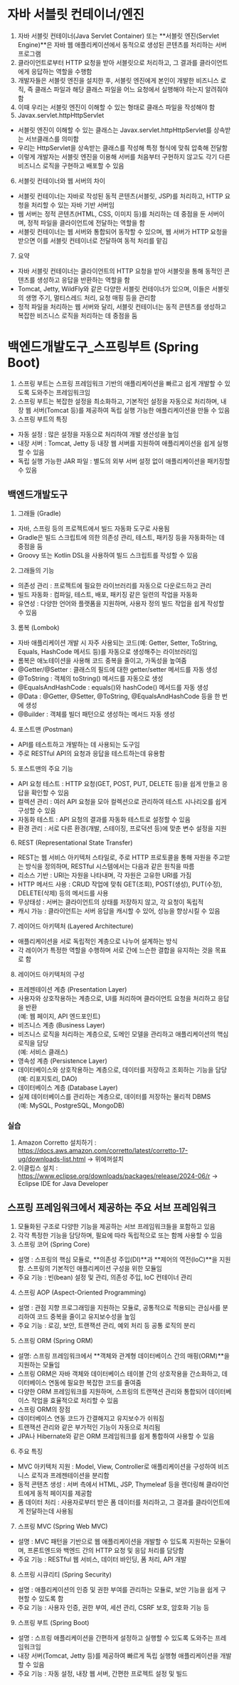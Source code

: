 # 자바 서블릿 컨테이너/엔진

1. 자바 서블릿 컨테이너(Java Servlet Container) 또는 **서블릿 엔진(Servlet Engine)**은 자바 웹 애플리케이션에서 동적으로 생성된 콘텐츠를 처리하는 서버 프로그램
2. 클라이언트로부터 HTTP 요청을 받아 서블릿으로 처리하고, 그 결과를 클라이언트에게 응답하는 역할을 수행함
3. 개발자들은 서블릿 엔진을 설치한 후, 서블릿 엔진에게 본인이 개발한 비즈니스 로직, 즉 클래스 파일과 해당 클래스 파일을 어느 요청에서 실행해야 하는지 알려줘야 함
4. 이때 우리는 서블릿 엔진이 이해할 수 있는 형태로 클래스 파일을 작성해야 함
5. Javax.servlet.httpHttpServlet
  - 서블릿 엔진이 이해할 수 있는 클래스는 Javax.servlet.httpHttpServlet를 상속받는 서브클래스를 의미함
  - 우리는 HttpServlet을 상속받는 클래스를 작성해 특정 형식에 맞춰 압축해 전달함
  - 이렇게 개발자는 서블릿 엔진을 이용해 서버를 처음부터 구현하지 않고도 각기 다른 비즈니스 로직을 구현하고 배포할 수 있음
6. 서블릿 컨테이너와 웹 서버의 차이
  - 서블릿 컨테이너는 자바로 작성된 동적 콘텐츠(서블릿, JSP)를 처리하고, HTTP 요청을 처리할 수 있는 자바 기반 서버임
  - 웹 서버는 정적 콘텐츠(HTML, CSS, 이미지 등)를 처리하는 데 중점을 둔 서버이며, 정적 파일을 클라이언트에 전달하는 역할을 함
  - 서블릿 컨테이너는 웹 서버와 통합되어 동작할 수 있으며, 웹 서버가 HTTP 요청을 받으면 이를 서블릿 컨테이너로 전달하여 동적 처리를 맡김
7. 요약
  - 자바 서블릿 컨테이너는 클라이언트의 HTTP 요청을 받아 서블릿을 통해 동적인 콘텐츠를 생성하고 
   응답을 반환하는 역할을 함
  - Tomcat, Jetty, WildFly와 같은 다양한 서블릿 컨테이너가 있으며, 이들은 서블릿의 생명 주기, 멀티스레드 처리, 요청 매핑 등을 관리함
  - 정적 파일을 처리하는 웹 서버와 달리, 서블릿 컨테이너는 동적 콘텐츠를 생성하고 복잡한 비즈니스 로직을 처리하는 데 중점을 둠


# 백엔드개발도구_스프링부트 (Spring Boot)

1. 스프링 부트는 스프링 프레임워크 기반의 애플리케이션을 빠르고 쉽게 개발할 수 있도록 도와주는 프레임워크임
2. 스프링 부트는 복잡한 설정을 최소화하고, 기본적인 설정을 자동으로 처리하며, 내장 웹 서버(Tomcat 등)를 제공하여 독립 실행 가능한 애플리케이션을 만들 수 있음
3. 스프링 부트의 특징
  - 자동 설정 : 많은 설정을 자동으로 처리하여 개발 생산성을 높임
  - 내장 서버 : Tomcat, Jetty 등 내장 웹 서버를 지원하여 애플리케이션을 쉽게 실행할 수 있음
  - 독립 실행 가능한 JAR 파일 : 별도의 외부 서버 설정 없이 애플리케이션을 패키징할 수 있음

## 백엔드개발도구

1. 그래들 (Gradle)
  - 자바, 스프링 등의 프로젝트에서 빌드 자동화 도구로 사용됨
  - Gradle은 빌드 스크립트에 의한 의존성 관리, 테스트, 패키징 등을 자동화하는 데 중점을 둠
  - Groovy 또는 Kotlin DSL을 사용하여 빌드 스크립트를 작성할 수 있음
2. 그래들의 기능
  - 의존성 관리 : 프로젝트에 필요한 라이브러리를 자동으로 다운로드하고 관리
  - 빌드 자동화 : 컴파일, 테스트, 배포, 패키징 같은 일련의 작업을 자동화
  - 유연성 : 다양한 언어와 플랫폼을 지원하며, 사용자 정의 빌드 작업을 쉽게 작성할 수 있음
3. 롬복 (Lombok)
  - 자바 애플리케이션 개발 시 자주 사용되는 코드(예: Getter, Setter, ToString, Equals, HashCode 메서드 등)를 자동으로 생성해주는 라이브러리임
  - 롬복은 애노테이션을 사용해 코드 중복을 줄이고, 가독성을 높여줌
  - @Getter/@Setter : 클래스의 필드에 대한 getter/setter 메서드를 자동 생성
  - @ToString : 객체의 toString() 메서드를 자동으로 생성
  - @EqualsAndHashCode : equals()와 hashCode() 메서드를 자동 생성
  - @Data : @Getter, @Setter, @ToString, @EqualsAndHashCode 등을 한 번에 생성
  - @Builder : 객체를 빌더 패턴으로 생성하는 메서드 자동 생성
4. 포스트맨 (Postman)
  - API를 테스트하고 개발하는 데 사용되는 도구임
  - 주로 RESTful API의 요청과 응답을 테스트하는데 유용함
5. 포스트맨의 주요 기능
  - API 요청 테스트 : HTTP 요청(GET, POST, PUT, DELETE 등)을 쉽게 만들고 응답을 확인할 수 있음
  - 컬렉션 관리 : 여러 API 요청을 모아 컬렉션으로 관리하여 테스트 시나리오를 쉽게 구성할 수 있음
  - 자동화 테스트 : API 요청의 결과를 자동화 테스트로 설정할 수 있음
  - 환경 관리 : 서로 다른 환경(개발, 스테이징, 프로덕션 등)에 맞춘 변수 설정을 지원
6. REST (Representational State Transfer)
  - REST는 웹 서비스 아키텍처 스타일로, 주로 HTTP 프로토콜을 통해 자원을 주고받는 방식을 정의하며,  RESTful 시스템에서는 다음과 같은 원칙을 따름
  - 리소스 기반 : URI는 자원을 나타내며, 각 자원은 고유한 URI를 가짐
  - HTTP 메서드 사용 : CRUD 작업에 맞춰 GET(조회), POST(생성), PUT(수정), DELETE(삭제) 등의 메서드를 사용
  - 무상태성 : 서버는 클라이언트의 상태를 저장하지 않고, 각 요청이 독립적
  - 캐시 가능 : 클라이언트는 서버 응답을 캐시할 수 있어, 성능을 향상시킬 수 있음
7. 레이어드 아키텍처 (Layered Architecture)
  - 애플리케이션을 서로 독립적인 계층으로 나누어 설계하는 방식
  - 각 레이어가 특정한 역할을 수행하며 서로 간에 느슨한 결합을 유지하는 것을 목표로 함
8. 레이어드 아키텍처의 구성
  - 프레젠테이션 계층 (Presentation Layer)
  - 사용자와 상호작용하는 계층으로, UI를 처리하며 클라이언트 요청을 처리하고 응답을 반환
  <br>(예: 웹 페이지, API 엔드포인트)
  - 비즈니스 계층 (Business Layer)
  - 비즈니스 로직을 처리하는 계층으로, 도메인 모델을 관리하고 애플리케이션의 핵심 로직을 담당
  <br>(예: 서비스 클래스)
  - 영속성 계층 (Persistence Layer)
  - 데이터베이스와 상호작용하는 계층으로, 데이터를 저장하고 조회하는 기능을 담당
  <br>(예: 리포지토리, DAO)
  - 데이터베이스 계층 (Database Layer)
  - 실제 데이터베이스를 관리하는 계층으로, 데이터를 저장하는 물리적 DBMS
  <br>(예: MySQL, PostgreSQL, MongoDB)

### 실습

1. Amazon Corretto 설치하기 : https://docs.aws.amazon.com/corretto/latest/corretto-17-ug/downloads-list.html -> 위에꺼설치
2. 이클립스 설치 : https://www.eclipse.org/downloads/packages/release/2024-06/r -> Eclipse IDE for Java Developer

## 스프링 프레임워크에서 제공하는 주요 서브 프레임워크

1. 모듈화된 구조로 다양한 기능을 제공하는 서브 프레임워크들을 포함하고 있음
2. 각각 특정한 기능을 담당하며, 필요에 따라 독립적으로 또는 함께 사용할 수 있음
3. 스프링 코어 (Spring Core)
  - 설명 : 스프링의 핵심 모듈로, **의존성 주입(DI)**과 **제어의 역전(IoC)**을 지원함. 
	스프링의 기본적인 애플리케이션 구성을 위한 모듈임
  - 주요 기능 : 빈(bean) 설정 및 관리, 의존성 주입, IoC 컨테이너 관리
4. 스프링 AOP (Aspect-Oriented Programming)
  - 설명 : 관점 지향 프로그래밍을 지원하는 모듈로, 공통적으로 적용되는 관심사를 분리하여 코드 중복을 줄이고 유지보수성을 높임
  - 주요 기능 : 로깅, 보안, 트랜잭션 관리, 예외 처리 등 공통 로직의 분리
5. 스프링 ORM (Spring ORM)
  - 설명: 스프링 프레임워크에서 **객체와 관계형 데이터베이스 간의 매핑(ORM)**을 지원하는 모듈임
  - 스프링 ORM은 자바 객체와 데이터베이스 테이블 간의 상호작용을 간소화하고, 데이터베이스 연동에 필요한 복잡한 코드를 줄여줌
  - 다양한 ORM 프레임워크를 지원하며, 스프링의 트랜잭션 관리와 통합되어 데이터베이스 작업을 효율적으로 처리할 수 있음
  - 스프링 ORM의 장점
  - 데이터베이스 연동 코드가 간결해지고 유지보수가 쉬워짐
  - 트랜잭션 관리와 같은 부가적인 기능이 자동으로 처리됨
  - JPA나 Hibernate와 같은 ORM 프레임워크를 쉽게 통합하여 사용할 수 있음
6. 주요 특징
  - MVC 아키텍처 지원 : Model, View, Controller로 애플리케이션을 구성하여 비즈니스 로직과 프레젠테이션을 분리함
  - 동적 콘텐츠 생성 : 서버 측에서 HTML, JSP, Thymeleaf 등을 렌더링해 클라이언트에게 동적 페이지를 제공함
  - 폼 데이터 처리 : 사용자로부터 받은 폼 데이터를 처리하고, 그 결과를 클라이언트에게 전달하는데 사용됨
7. 스프링 MVC (Spring Web MVC)
  - 설명 : MVC 패턴을 기반으로 웹 애플리케이션을 개발할 수 있도록 지원하는 모듈이며, 프론트엔드와 백엔드 간의 HTTP 요청 및 응답 처리를 담당함
  - 주요 기능 : RESTful 웹 서비스, 데이터 바인딩, 폼 처리, API 개발
8. 스프링 시큐리티 (Spring Security)
  - 설명 : 애플리케이션의 인증 및 권한 부여를 관리하는 모듈로, 보안 기능을 쉽게 구현할 수 있도록 함
  - 주요 기능 : 사용자 인증, 권한 부여, 세션 관리, CSRF 보호, 암호화 기능 등
9. 스프링 부트 (Spring Boot)
  - 설명 : 스프링 애플리케이션을 간편하게 설정하고 실행할 수 있도록 도와주는 프레임워크임
  - 내장 서버(Tomcat, Jetty 등)를 제공하여 빠르게 독립 실행형 애플리케이션을 개발할 수 있음
  - 주요 기능 : 자동 설정, 내장 웹 서버, 간편한 프로젝트 설정 및 빌드